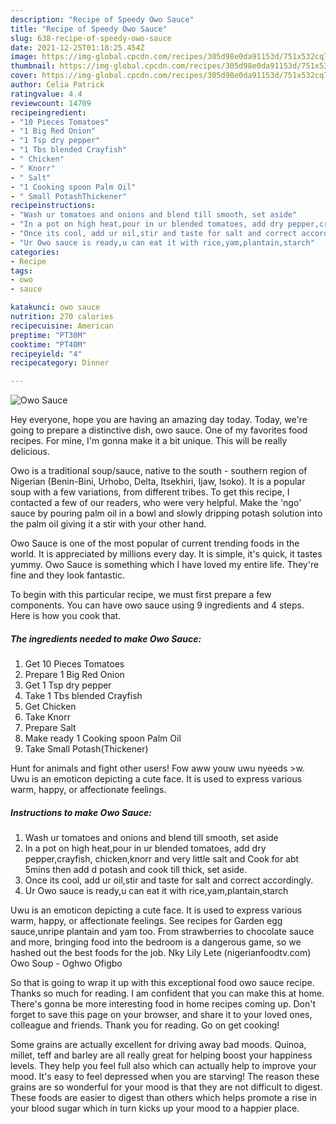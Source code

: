 ```yaml
---
description: "Recipe of Speedy Owo Sauce"
title: "Recipe of Speedy Owo Sauce"
slug: 638-recipe-of-speedy-owo-sauce
date: 2021-12-25T01:18:25.454Z
image: https://img-global.cpcdn.com/recipes/305d98e0da91153d/751x532cq70/owo-sauce-recipe-main-photo.jpg
thumbnail: https://img-global.cpcdn.com/recipes/305d98e0da91153d/751x532cq70/owo-sauce-recipe-main-photo.jpg
cover: https://img-global.cpcdn.com/recipes/305d98e0da91153d/751x532cq70/owo-sauce-recipe-main-photo.jpg
author: Celia Patrick
ratingvalue: 4.4
reviewcount: 14709
recipeingredient:
- "10 Pieces Tomatoes"
- "1 Big Red Onion"
- "1 Tsp dry pepper"
- "1 Tbs blended Crayfish"
- " Chicken"
- " Knorr"
- " Salt"
- "1 Cooking spoon Palm Oil"
- " Small PotashThickener"
recipeinstructions:
- "Wash ur tomatoes and onions and blend till smooth, set aside"
- "In a pot on high heat,pour in ur blended tomatoes, add dry pepper,crayfish, chicken,knorr and very little salt and Cook for abt 5mins then add d potash and cook till thick, set aside."
- "Once its cool, add ur oil,stir and taste for salt and correct accordingly."
- "Ur Owo sauce is ready,u can eat it with rice,yam,plantain,starch"
categories:
- Recipe
tags:
- owo
- sauce

katakunci: owo sauce 
nutrition: 270 calories
recipecuisine: American
preptime: "PT30M"
cooktime: "PT40M"
recipeyield: "4"
recipecategory: Dinner

---
```



![Owo Sauce](https://img-global.cpcdn.com/recipes/305d98e0da91153d/751x532cq70/owo-sauce-recipe-main-photo.jpg)

Hey everyone, hope you are having an amazing day today. Today, we're going to prepare a distinctive dish, owo sauce. One of my favorites food recipes. For mine, I'm gonna make it a bit unique. This will be really delicious.

Owo is a traditional soup/sauce, native to the south - southern region of Nigerian (Benin-Bini, Urhobo, Delta, Itsekhiri, Ijaw, Isoko). It is a popular soup with a few variations, from different tribes. To get this recipe, I contacted a few of our readers, who were very helpful. Make the &#39;ngo&#39; sauce by pouring palm oil in a bowl and slowly dripping potash solution into the palm oil giving it a stir with your other hand.

Owo Sauce is one of the most popular of current trending foods in the world. It is appreciated by millions every day. It is simple, it's quick, it tastes yummy. Owo Sauce is something which I have loved my entire life. They're fine and they look fantastic.


To begin with this particular recipe, we must first prepare a few components. You can have owo sauce using 9 ingredients and 4 steps. Here is how you cook that.

<!--inarticleads1-->

##### The ingredients needed to make Owo Sauce:

1. Get 10 Pieces Tomatoes
1. Prepare 1 Big Red Onion
1. Get 1 Tsp dry pepper
1. Take 1 Tbs blended Crayfish
1. Get  Chicken
1. Take  Knorr
1. Prepare  Salt
1. Make ready 1 Cooking spoon Palm Oil
1. Take  Small Potash(Thickener)


Hunt for animals and fight other users! Fow aww youw uwu nyeeds &gt;w. Uwu is an emoticon depicting a cute face. It is used to express various warm, happy, or affectionate feelings. 

<!--inarticleads2-->

##### Instructions to make Owo Sauce:

1. Wash ur tomatoes and onions and blend till smooth, set aside
1. In a pot on high heat,pour in ur blended tomatoes, add dry pepper,crayfish, chicken,knorr and very little salt and Cook for abt 5mins then add d potash and cook till thick, set aside.
1. Once its cool, add ur oil,stir and taste for salt and correct accordingly.
1. Ur Owo sauce is ready,u can eat it with rice,yam,plantain,starch


Uwu is an emoticon depicting a cute face. It is used to express various warm, happy, or affectionate feelings. See recipes for Garden egg sauce,unripe plantain and yam too. From strawberries to chocolate sauce and more, bringing food into the bedroom is a dangerous game, so we hashed out the best foods for the job. Nky Lily Lete (nigerianfoodtv.com) Owo Soup - Oghwo Ofigbo 

So that is going to wrap it up with this exceptional food owo sauce recipe. Thanks so much for reading. I am confident that you can make this at home. There's gonna be more interesting food in home recipes coming up. Don't forget to save this page on your browser, and share it to your loved ones, colleague and friends. Thank you for reading. Go on get cooking!

Some grains are actually excellent for driving away bad moods. Quinoa, millet, teff and barley are all really great for helping boost your happiness levels. They help you feel full also which can actually help to improve your mood. It's easy to feel depressed when you are starving! The reason these grains are so wonderful for your mood is that they are not difficult to digest. These foods are easier to digest than others which helps promote a rise in your blood sugar which in turn kicks up your mood to a happier place.
